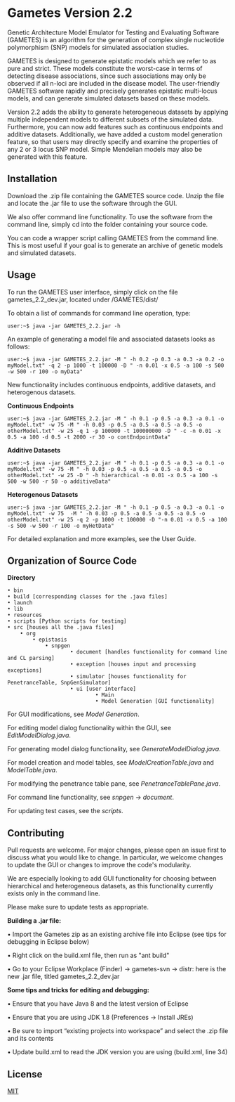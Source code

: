# Gametes Version 2.2

Genetic Architecture Model Emulator for Testing and Evaluating Software (GAMETES) is an algorithm for the generation of complex single nucleotide polymorphism (SNP) models for simulated association studies. 

GAMETES is designed to generate epistatic models which we refer to as pure and strict. These models constitute the worst-case in terms of detecting disease associations, since such associations may only be observed if all n-loci are included in the disease model. The user-friendly GAMETES software rapidly and precisely generates epistatic multi-locus models, and can generate simulated datasets based on these models. 

Version 2.2 adds the ability to generate heterogeneous datasets by applying multiple independent models to different subsets of the simulated data. Furthermore, you can now add features such as continuous endpoints and additive datasets. Additionally, we have added a custom model generation feature, so that users may directly specify and examine the properties of any 2 or 3 locus SNP model. Simple Mendelian models may also be generated with this feature.

## Installation

Download the .zip file containing the GAMETES source code. Unzip the file and locate the .jar file to use the software through the GUI.

We also offer command line functionality. To use the software from the command line, simply cd into the folder containing your source code.

 You can code a wrapper script calling GAMETES from the command line. This is most useful if your goal is to generate an archive of genetic models and simulated datasets. 




## Usage

To run the GAMETES user interface, simply click on the file gametes_2.2_dev.jar, located under /GAMETES/dist/

To obtain a list of commands for command line operation, type:

```console
user:~$ java -jar GAMETES_2.2.jar -h
```

An example of generating a model file and associated datasets looks as follows: 

```console
user:~$ java -jar GAMETES_2.2.jar -M " -h 0.2 -p 0.3 -a 0.3 -a 0.2 -o myModel.txt" -q 2 -p 1000 -t 100000 -D " -n 0.01 -x 0.5 -a 100 -s 500 -w 500 -r 100 -o myData"
```

New functionality includes continuous endpoints, additive datasets, and heterogenous datasets.

**Continuous Endpoints**
```console
user:~$ java -jar GAMETES_2.2.jar -M " -h 0.1 -p 0.5 -a 0.3 -a 0.1 -o myModel.txt" -w 75 -M " -h 0.03 -p 0.5 -a 0.5 -a 0.5 -a 0.5 -o otherModel.txt" -w 25 -q 1 -p 100000 -t 100000000 -D " -c -n 0.01 -x 0.5 -a 100 -d 0.5 -t 2000 -r 30 -o contEndpointData" 
```

**Additive Datasets**
```console
user:~$ java -jar GAMETES_2.2.jar -M " -h 0.1 -p 0.5 -a 0.3 -a 0.1 -o myModel.txt" -w 75 -M " -h 0.03 -p 0.5 -a 0.5 -a 0.5 -a 0.5 -o otherModel.txt" -w 25 -D " -h hierarchical -n 0.01 -x 0.5 -a 100 -s 500 -w 500 -r 50 -o additiveData" 
```

**Heterogenous Datasets**
```console
user:~$ java -jar GAMETES_2.2.jar -M " -h 0.1 -p 0.5 -a 0.3 -a 0.1 -o myModel.txt" -w 75  -M " -h 0.03 -p 0.5 -a 0.5 -a 0.5 -a 0.5 -o otherModel.txt" -w 25 -q 2 -p 1000 -t 100000 -D "-n 0.01 -x 0.5 -a 100 -s 500 -w 500 -r 100 -o myHetData" 
```

For detailed explanation and more examples, see the User Guide.

## Organization of Source Code
**Directory**


    • bin
    • build [corresponding classes for the .java files]
    • launch
    • lib
    • resources
    • scripts [Python scripts for testing]
    • src [houses all the .java files]
        • org
            • epistasis
                • snpgen
                        • document [handles functionality for command line and CL parsing]
                        • exception [houses input and processing exceptions]
                        • simulator [houses functionality for PenetranceTable, SnpGenSimulator]
                        • ui [user interface]
                                • Main
                                • Model Generation [GUI functionality]



For GUI modifications, see *Model Generation*. 

For editing model dialog functionality within the GUI, see *EditModelDialog.java*. 

For generating model dialog functionality, see *GenerateModelDialog.java*. 

For model creation and model tables, see *ModelCreationTable.java* and *ModelTable.java*. 

For modifying the penetrance table pane, see *PenetranceTablePane.java*. 

For command line functionality, see *snpgen* -> *document*. 

For updating test cases, see the *scripts*.



## Contributing
Pull requests are welcome. For major changes, please open an issue first to discuss what you would like to change. In particular, we welcome changes to update the GUI or changes to improve the code's modularity.

We are especially looking to add GUI functionality for choosing between hierarchical and heterogeneous datasets, as this functionality currently exists only in the command line. 

Please make sure to update tests as appropriate.

**Building a .jar file:**

• Import the Gametes zip as an existing archive file into Eclipse (see tips for debugging in Eclipse below)

• Right click on the build.xml file, then run as "ant build"

• Go to your Eclipse Workplace (Finder) -> gametes-svn -> distr: here is the new .jar file, titled gametes_2.2_dev.jar



**Some tips and tricks for editing and debugging:**

•	Ensure that you have Java 8 and the latest version of Eclipse

•	Ensure that you are using JDK 1.8 (Preferences -> Install JREs)

•	Be sure to import “existing projects into workspace” and select the .zip file and its contents

•	Update build.xml to read the JDK version you are using (build.xml, line 34)


## License
[MIT](https://choosealicense.com/licenses/mit/)
